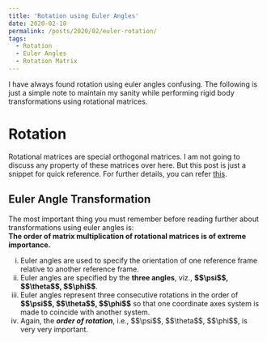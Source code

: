 ```yaml
---
title: 'Rotation using Euler Angles'
date: 2020-02-10
permalink: /posts/2020/02/euler-rotation/
tags:
  - Rotation
  - Euler Angles
  - Rotation Matrix
---
```


I have always found rotation using euler angles confusing. The following is just a simple note to maintain my sanity while performing rigid body transformations using rotational matrices.

# Rotation

Rotational matrices are special orthogonal matrices. I am not going to discuss any property of these matrices over here. But this post is just a snippet for quick reference. For further details, you can refer [this](https://en.wikipedia.org/wiki/Rotation_matrix).

## Euler Angle Transformation
The most important thing you must remember before reading further about transformations using euler angles is:  
**The order of matrix multiplication of rotational matrices is of extreme importance.**


<ol type="i">
  <li>Euler angles are used to specify the orientation of one reference frame relative to another reference frame.</li>
  <li>Euler angles are specified by the <b>three angles</b>, viz., <b>$$\psi$$, $$\theta$$, $$\phi$$</b>.</li>
  <li>Euler angles represent three consecutive rotations in the order of <b>$$\psi$$, $$\theta$$, $$\phi$$</b> so that one coordinate axes system is made to coincide with another system.</li>
  <li>Again, the <b><i>order of rotation</i></b>, i.e., $$\psi$$, $$\theta$$, $$\phi$$, is very very important.</li>
</ol>



